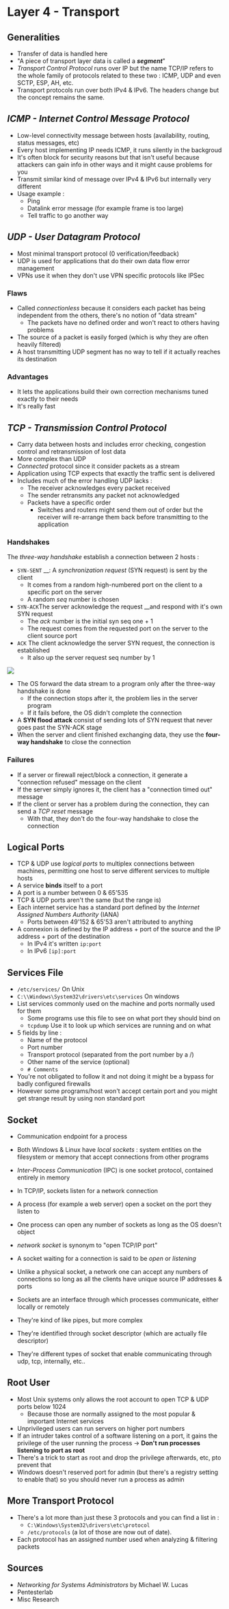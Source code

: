# Layer 4 - Transport

## Generalities

* Transfer of data is handled here 
* "A piece of transport layer data is called a _**segment**_"
* _Transport Control Protocol_ runs over IP but the name TCP/IP refers to the whole family of protocols related to these two : ICMP, UDP and even SCTP, ESP, AH, etc.
* Transport protocols run over both IPv4 & IPv6. The headers change but the concept remains the same.

## _ICMP - Internet Control Message Protocol_

* Low-level connectivity message between hosts \(availability, routing, status messages, etc\)
* Every host implementing IP needs ICMP, it runs silently in the backgroud
* It's often block for security reasons but that isn't useful because attackers can gain info in other ways and it might cause problems for you
* Transmit similar kind of message over IPv4 & IPv6 but internally very different
* Usage example :
  * Ping
  * Datalink error message \(for example frame is too large\)
  * Tell traffic to go another way

## _UDP - User Datagram Protocol_

* Most minimal transport protocol \(0 verification/feedback\)
* UDP is used for applications that do their own data flow error management
* VPNs use it when they don't use VPN specific protocols like IPSec

### Flaws

* Called _connectionless_ because it considers each packet has being independent from the others, there's no notion of "data stream"
  * The packets have no defined order and won't react to others having problems
* The source of a packet is easily forged \(which is why they are often heavily filtered\)
* A host transmitting UDP segment has no way to tell if it actually reaches its destination

### Advantages

* It lets the applications build their own correction mechanisms tuned exactly to their needs
* It's really fast

## _TCP - Transmission Control Protocol_

* Carry data between hosts and includes error checking, congestion control and retransmission of lost data
* More complex than UDP
* _Connected_ protocol since it consider packets as a stream
* Application using TCP expects that exactly the traffic sent is delivered
* Includes much of the error handling UDP lacks :
  * The receiver acknowledges every packet received
  * The sender retransmits any packet not acknowledged
  * Packets have a specific order
    * Switches and routers might send them out of order but the receiver will re-arrange them back before transmitting to the application

### Handshakes

The _three-way handshake_ establish a connection between 2 hosts :

* `SYN-SENT` __: A _synchronization request_ \(SYN request\) is sent by the client
  * It comes from a random high-numbered port on the client to a specific port on the server
  * A random _seq_ number is chosen
* `SYN-ACK`The server acknowledge the request __and respond with it's own SYN request
  * The _ack_ number is the initial syn seq one + 1
  * The request comes from the requested port on the server to the client source port
* `ACK` The client acknowledge the server SYN request, the connection is established
  * It also up the server request seq number by 1

![](../../.gitbook/assets/ack.png)

* The OS forward the data stream to a program only after the three-way handshake is done
  * If the connection stops after it, the problem lies in the server program
  * If it fails before, the OS didn't complete the connection
* A **SYN flood attack** consist of sending lots of SYN request that never goes past the SYN-ACK stage
* When the server and client finished exchanging data, they use the **four-way handshake** to close the connection

### Failures

* If a server or firewall reject/block a connection, it generate a "connection refused" message on the client
* If the server simply ignores it, the client has a "connection timed out" message
* If the client or server has a problem during the connection, they can send a _TCP reset_ message
  * With that, they don't do the four-way handshake to close the connection

## Logical Ports

* TCP & UDP use _logical ports_ to multiplex connections between machines, permitting one host to serve different services to multiple hosts
* A service **binds** itself to a port
* A port is a number between 0 & 65'535
* TCP & UDP ports aren't the same \(but the range is\)
* Each internet service has a standard port defined by the _Internet Assigned Numbers Authority_ \(IANA\)
  * Ports between 49'152 & 65'53 aren't attributed to anything
* A connexion is defined by the IP address + port of the source and the IP address + port of the destination
  * In IPv4 it's written `ip:port`
  * In IPv6 `[ip]:port`

## Services File

* `/etc/services/` On Unix
* `C:\\Windows\System32\drivers\etc\services` On windows
* List services commonly used on the machine and ports normally used for them
  * Some programs use this file to see on what port they should bind on
  * `tcpdump` Use it to look up which services are running and on what
* 5 fields by line :
  * Name of the protocol
  * Port number
  * Transport protocol \(separated from the port number by a /\)
  * Other name of the service \(optional\)
  * `# Comments`
* You're not obligated to follow it and not doing it might be a bypass for badly configured firewalls
* However some programs/host won't accept certain port and you might get strange result by using non standard port

## Socket

* Communication endpoint for a process
* Both Windows & Linux have _local sockets_ : system entities on the filesystem or memory that accept connections from other programs
* _Inter-Process Communication_ \(IPC\) is one socket protocol, contained entirely in memory
* In TCP/IP, sockets listen for a network connection
* A process \(for example a web server\) open a socket on the port they listen to
* One process can open any number of sockets as long as the OS doesn't object
* _network socket_ is synonym to "open TCP/IP port"
* A socket waiting for a connection is said to be _open_ or _listening_
* Unlike a physical socket, a network one can accept any numbers of connections so long as all the clients have unique source IP addresses & ports





* Sockets are an interface through which processes communicate, either locally or remotely
* They're kind of like pipes, but more complex
* They're identified through socket descriptor \(which are actually file descriptor\)
* They're different types of socket that enable communicating through udp, tcp, internally, etc..

## Root User

* Most Unix systems only allows the root account to open TCP & UDP ports below 1024
  * Because those are normally assigned to the most popular & important Internet services
* Unprivileged users can run servers on higher port numbers
* If an intruder takes control of a software listening on a port, it gains the privilege of the user running the process -&gt; **Don't run processes listening to port as root**
* There's a trick to start as root and drop the privilege afterwards, etc, pto prevent that
* Windows doesn't reserved port for admin \(but there's a registry setting to enable that\) so you should never run a process as admin

## More Transport Protocol

* There's a lot more than just these 3 protocols and you can find a list in :
  * `C:\Windows\System32\drivers\etc\protocol`
  * `/etc/protocols` \(a lot of those are now out of date\).
* Each protocol has an assigned number used when analyzing & filtering packets

## Sources

* _Networking for Systems Administrators_ by Michael W. Lucas
* Pentesterlab
* Misc Research



